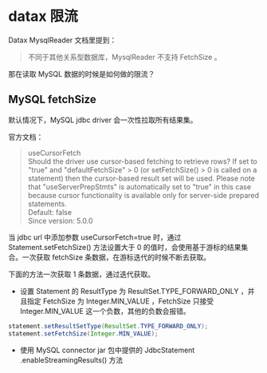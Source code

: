 # datax 限流

Datax MysqlReader 文档里提到：

> 不同于其他关系型数据库，MysqlReader 不支持 FetchSize 。

那在读取 MySQL 数据的时候是如何做的限流？

## MySQL fetchSize

默认情况下，MySQL jdbc driver 会一次性拉取所有结果集。

官方文档：

> useCursorFetch  
Should the driver use cursor-based fetching to retrieve rows? If set to "true" and "defaultFetchSize" > 0 (or setFetchSize() > 0 is called on a statement) then the cursor-based result set will be used. Please note that "useServerPrepStmts" is automatically set to "true" in this case because cursor functionality is available only for server-side prepared statements.  
Default: false  
Since version: 5.0.0

当 jdbc url 中添加参数 useCursorFetch=true 时，通过 Statement.setFetchSize() 方法设置大于 0 的值时，会使用基于游标的结果集合。一次获取 fetchSize 条数据，在游标迭代的时候不断去获取。

下面的方法一次获取 1 条数据，通过迭代获取。

- 设置 Statement 的 ResultType 为 ResultSet.TYPE_FORWARD_ONLY ，并且指定 FetchSize 为 Integer.MIN_VALUE ，FetchSize 只接受 Integer.MIN_VALUE 这一个负数，其他的负数会报错。

```java
statement.setResultSetType(ResultSet.TYPE_FORWARD_ONLY);
statement.setFetchSize(Integer.MIN_VALUE);
```

- 使用 MySQL connector jar 包中提供的 JdbcStatement .enableStreamingResults() 方法
